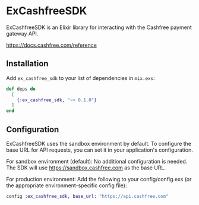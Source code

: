 # ExCashfreeSDK

ExCashfreeSDK is an Elixir library for interacting with the Cashfree payment gateway API.

https://docs.cashfree.com/reference

## Installation

Add `ex_cashfree_sdk` to your list of dependencies in `mix.exs`:

```elixir
def deps do
  [
    {:ex_cashfree_sdk, "~> 0.1.0"}
  ]
end
```

## Configuration

ExCashfreeSDK uses the sandbox environment by default. To configure the base URL for API requests, you can set it in your application's configuration.

For sandbox environment (default):
No additional configuration is needed. The SDK will use https://sandbox.cashfree.com as the base URL.

For production environment:
Add the following to your config/config.exs (or the appropriate environment-specific config file):

```elixir
config :ex_cashfree_sdk, base_url: "https://api.cashfree.com"
```

